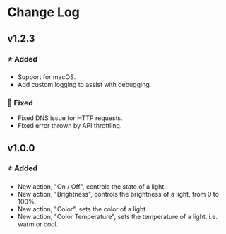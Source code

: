 ﻿# Change Log

## v1.2.3

### ⭐ Added

-   Support for macOS.
-   Add custom logging to assist with debugging.

### 🐞 Fixed

-   Fixed DNS issue for HTTP requests.
-   Fixed error thrown by API throttling.

## v1.0.0

### ⭐ Added

-   New action, "On / Off", controls the state of a light.
-   New action, "Brightness", controls the brightness of a light, from 0 to 100%.
-   New action, "Color", sets the color of a light.
-   New action, "Color Temperature", sets the temperature of a light, i.e. warm or cool.
